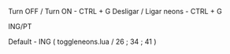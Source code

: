 Turn OFF / Turn ON - CTRL + G
Desligar / Ligar neons - CTRL + G

ING/PT 

Default - ING ( toggleneons.lua / 26 ; 34 ; 41 )
